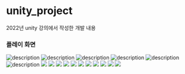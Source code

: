 # unity_project

2022년 unity 강의에서 작성한 개발 내용

### 플레이 화면

<img src="images/play1.png" alt="description">
<img src="images/play2.png" alt="description">
<img src="images/play3.png" alt="description">
<img src="images/play4.png" alt="description">
<img src="images/play5.png" alt="description">
<img src="images/슬라이드3.png" alt="description">
<img src="images/슬라이드4.png">
<img src="images/슬라이드5.png">
<img src="images/슬라이드6.png">
<img src="images/슬라이드7.png">
<img src="images/슬라이드8.png">
<img src="images/슬라이드9.png">
<img src="images/슬라이드10.png">
<img src="images/슬라이드11.png">
<img src="images/슬라이드12.png">
<img src="images/슬라이드13.png">
<img src="images/슬라이드14.png">